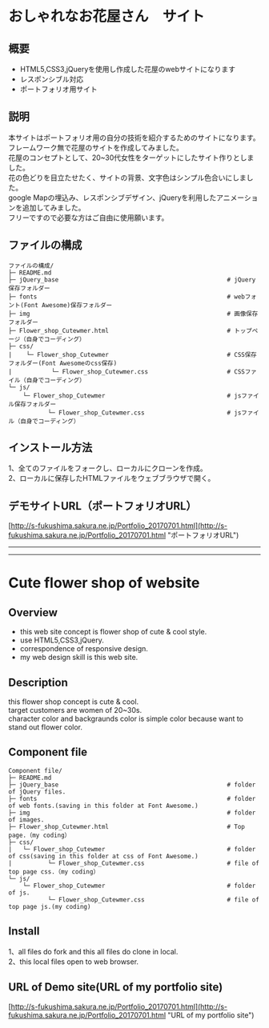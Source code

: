 # おしゃれなお花屋さん　サイト
## 概要
* HTML5,CSS3,jQueryを使用し作成した花屋のwebサイトになります
* レスポンシブル対応
* ポートフォリオ用サイト
## 説明
本サイトはポートフォリオ用の自分の技術を紹介するためのサイトになります。  
フレームワーク無で花屋のサイトを作成してみました。  
花屋のコンセプトとして、20~30代女性をターゲットにしたサイト作りとしました。  
花の色どりを目立たせたく、サイトの背景、文字色はシンプル色合いにしました。  
google Mapの埋込み、レスポンシブデザイン、jQueryを利用したアニメーションを追加してみました。  
フリーですので必要な方はご自由に使用願います。  
## ファイルの構成
```
ファイルの構成/
├─ README.md
├─ jQuery_base                                               # jQuery保存フォルダー
├─ fonts                                                     # webフォント(Font Awesome)保存フォルダー
├─ img                                                       # 画像保存フォルダー
├─ Flower_shop_Cutewmer.html                                 # トップページ（自身でコーディング）
├─ css/
|    └─ Flower_shop_Cutewmer                                 # CSS保存フォルダー(Font Awesomeのcss保存)
|           └─ Flower_shop_Cutewmer.css                      # CSSファイル（自身でコーディング）
└─ js/
    └─ Flower_shop_Cutewmer                                  # jsファイル保存フォルダー
           └─ Flower_shop_Cutewmer.css                       # jsファイル（自身でコーディング）   
```
## インストール方法
1、全てのファイルをフォークし、ローカルにクローンを作成。  
2、ローカルに保存したHTMLファイルをウェブブラウザで開く。  
## デモサイトURL（ポートフォリオURL）
[http://s-fukushima.sakura.ne.jp/Portfolio_20170701.html](http://s-fukushima.sakura.ne.jp/Portfolio_20170701.html "ポートフォリオURL")

***
***

# Cute flower shop of website
## Overview
* this web site concept is flower shop of cute & cool style.
* use HTML5,CSS3,jQuery.
* correspondence of responsive design.
* my web design skill is this web site.
## Description
this flower shop concept is cute & cool.  
target customers are women of 20~30s.  
character color and backgraunds color is simple color because want to stand out flower color.   
## Component file
```
Component file/
├─ README.md
├─ jQuery_base                                               # folder of jQuery files.
├─ fonts                                                     # folder of web fonts.(saving in this folder at Font Awesome.)
├─ img                                                       # folder of images. 
├─ Flower_shop_Cutewmer.html                                 # Top page.（my coding）
├─ css/
|   └─ Flower_shop_Cutewmer                                  # folder of css(saving in this folder at css of Font Awesome.)
|          └─ Flower_shop_Cutewmer.css                       # file of top page css.（my coding）
└─ js/
    └─ Flower_shop_Cutewmer                                  # folder of js.
           └─ Flower_shop_Cutewmer.css                       # file of top page js.(my coding)
```
## Install
1、all files do fork and this all files do clone in local.  
2、this local files open to web browser.  
## URL of Demo site(URL of my portfolio site)
[http://s-fukushima.sakura.ne.jp/Portfolio_20170701.html](http://s-fukushima.sakura.ne.jp/Portfolio_20170701.html "URL of my portfolio site")
